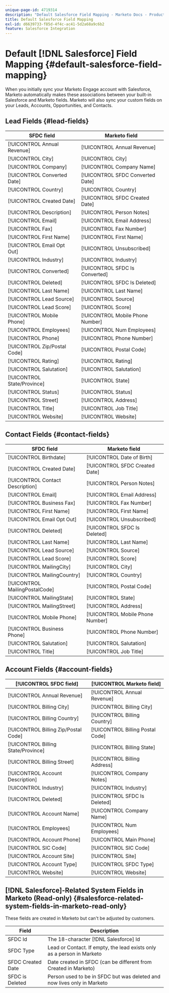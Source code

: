 ```yaml
---
unique-page-id: 4719314
description: "Default Salesforce Field Mapping - Marketo Docs - Product Documentation"
title: Default Salesforce Field Mapping
exl-id: d6639733-f85d-4f4c-ac41-5d2a68a9c6b2
feature: Salesforce Integration
---
```

# Default [!DNL Salesforce] Field Mapping {#default-salesforce-field-mapping}

When you initially sync your Marketo Engage account with Salesforce, Marketo automatically makes these associations between your built-in Salesforce and Marketo fields. Marketo will also sync your custom fields on your Leads, Accounts, Opportunities, and Contacts.

## Lead Fields {#lead-fields}

| SFDC field |Marketo field |
|---|---|
| [!UICONTROL Annual Revenue] |[!UICONTROL Annual Revenue] |
| [!UICONTROL City] |[!UICONTROL City] |
| [!UICONTROL Company] |[!UICONTROL Company Name] |
| [!UICONTROL Converted Date] |[!UICONTROL SFDC Converted Date] |
| [!UICONTROL Country] |[!UICONTROL Country] |
| [!UICONTROL Created Date] |[!UICONTROL SFDC Created Date] |
| [!UICONTROL Description] |[!UICONTROL Person Notes] |
| [!UICONTROL Email] |[!UICONTROL Email Address] |
| [!UICONTROL Fax] |[!UICONTROL Fax Number] |
| [!UICONTROL First Name] |[!UICONTROL First Name] |
| [!UICONTROL Email Opt Out] |[!UICONTROL Unsubscribed] |
| [!UICONTROL Industry] |[!UICONTROL Industry] |
| [!UICONTROL Converted] |[!UICONTROL SFDC Is Converted] |
| [!UICONTROL Deleted] |[!UICONTROL SFDC Is Deleted] |
| [!UICONTROL Last Name] |[!UICONTROL Last Name] |
| [!UICONTROL Lead Source] |[!UICONTROL Source] |
| [!UICONTROL Lead Score] |[!UICONTROL Score] |
| [!UICONTROL Mobile Phone] |[!UICONTROL Mobile Phone Number] |
| [!UICONTROL Employees] |[!UICONTROL Num Employees] |
| [!UICONTROL Phone] |[!UICONTROL Phone Number] |
| [!UICONTROL Zip/Postal Code] |[!UICONTROL Postal Code] |
| [!UICONTROL Rating] |[!UICONTROL Rating] |
| [!UICONTROL Salutation] |[!UICONTROL Salutation] |
| [!UICONTROL State/Province] |[!UICONTROL State] |
| [!UICONTROL Status] |[!UICONTROL Status] |
| [!UICONTROL Street] |[!UICONTROL Address] |
| [!UICONTROL Title] |[!UICONTROL Job Title] |
| [!UICONTROL Website] |[!UICONTROL Website] |

## Contact Fields {#contact-fields}

| SFDC field |Marketo field |
|---|---|
| [!UICONTROL Birthdate] |[!UICONTROL Date of Birth] |
| [!UICONTROL Created Date] |[!UICONTROL SFDC Created Date] |
| [!UICONTROL Contact Description] |[!UICONTROL Person Notes] |
| [!UICONTROL Email] |[!UICONTROL Email Address] |
| [!UICONTROL Business Fax] |[!UICONTROL Fax Number] |
| [!UICONTROL First Name] |[!UICONTROL First Name] |
| [!UICONTROL Email Opt Out] |[!UICONTROL Unsubscribed] |
| [!UICONTROL Deleted] |[!UICONTROL SFDC Is Deleted] |
| [!UICONTROL Last Name] |[!UICONTROL Last Name] |
| [!UICONTROL Lead Source] |[!UICONTROL Source] |
| [!UICONTROL Lead Score] |[!UICONTROL Score] |
| [!UICONTROL MailingCity] |[!UICONTROL City] |
| [!UICONTROL MailingCountry] |[!UICONTROL Country] |
| [!UICONTROL MailingPostalCode] |[!UICONTROL Postal Code] |
| [!UICONTROL MailingState] |[!UICONTROL State] |
| [!UICONTROL MailingStreet] |[!UICONTROL Address] |
| [!UICONTROL Mobile Phone] |[!UICONTROL Mobile Phone Number] |
| [!UICONTROL Business Phone] |[!UICONTROL Phone Number] |
| [!UICONTROL Salutation] |[!UICONTROL Salutation] |
| [!UICONTROL Title] |[!UICONTROL Job Title] |

## Account Fields {#account-fields}

| [!UICONTROL SFDC field] |[!UICONTROL Marketo field] |
|---|---|
| [!UICONTROL Annual Revenue] |[!UICONTROL Annual Revenue] |
| [!UICONTROL Billing City] |[!UICONTROL Billing City] |
| [!UICONTROL Billing Country] |[!UICONTROL Billing Country] |
| [!UICONTROL Billing Zip/Postal Code] |[!UICONTROL Billing Postal Code] |
| [!UICONTROL Billing State/Province] |[!UICONTROL Billing State] |
| [!UICONTROL Billing Street] |[!UICONTROL Billing Address] |
| [!UICONTROL Account Description] |[!UICONTROL Company Notes] |
| [!UICONTROL Industry] |[!UICONTROL Industry] |
| [!UICONTROL Deleted] |[!UICONTROL SFDC Is Deleted] |
| [!UICONTROL Account Name] |[!UICONTROL Company Name] |
| [!UICONTROL Employees] |[!UICONTROL Num Employees] |
| [!UICONTROL Account Phone] |[!UICONTROL Main Phone] |
| [!UICONTROL SIC Code] |[!UICONTROL SIC Code] |
| [!UICONTROL Account Site] |[!UICONTROL Site] |
| [!UICONTROL Account Type] |[!UICONTROL SFDC Type] |
| [!UICONTROL Website] |[!UICONTROL Website] |

## [!DNL Salesforce]-Related System Fields in Marketo (Read-only) {#salesforce-related-system-fields-in-marketo-read-only}

These fields are created in Marketo but can't be adjusted by customers.

| Field |Description |
|---|---|
| SFDC Id |The 18-character [!DNL Salesforce] Id |
| SFDC Type |Lead or Contact. If empty, the lead exists only as a person in Marketo |
| SFDC Created Date |Date created in SFDC (can be different from Created in Marketo) |
| SFDC is Deleted |Person used to be in SFDC but was deleted and now lives only in Marketo |

